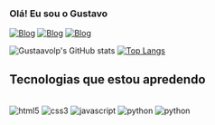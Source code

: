 ### Olá! Eu sou o Gustavo

[![Blog](https://img.shields.io/badge/Gmail-D14836?style=for-the-badge&logo=gmail&logoColor=white)](mailto:gustavolp2005@gmail.com)
[![Blog](https://img.shields.io/badge/Telegram-2CA5E0?style=for-the-badge&logo=telegram&logoColor=white)](mailto:gustavolp2005@gmail.com)
[![Blog](https://img.shields.io/badge/LinkedIn-0077B5?style=for-the-badge&logo=linkedin&logoColor=white)](mailto:gustavolp2005@gmail.com)

![Gustaavolp's GitHub stats](https://github-readme-stats.vercel.app/api?username=gustaavolp&show_icons=true&theme=radical)
[![Top Langs](https://github-readme-stats.vercel.app/api/top-langs/?username=anuraghazra&layout=compact)](https://github.com/anuraghazra/github-readme-stats)
## Tecnologias que estou apredendo

<div style="display: inline_block"><br/>
   <img align="center "alt="html5" src="https://img.shields.io/badge/HTML5-E34F26?style=for-the-badge&logo=html5&logoColor=white" />
   <img align="center "alt="css3" src="https://img.shields.io/badge/CSS3-1572B6?style=for-the-badge&logo=css3&logoColor=white" />
   <img align="center "alt="javascript" src="https://img.shields.io/badge/JavaScript-F7DF1E?style=for-the-badge&logo=javascript&logoColor=black" />
   <img align="center "alt="python" src="https://img.shields.io/badge/Python-14354C?style=for-the-badge&logo=python&logoColor=white" />
   <img align="center "alt="python" src="https://img.shields.io/badge/MySQL-005C84?style=for-the-badge&logo=mysql&logoColor=white" />
</div><br/>
